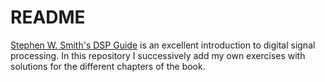 # README

[Stephen W. Smith's DSP Guide](http://www.dspguide.com/) is an excellent
introduction to digital signal processing. In this repository I successively add
my own exercises with solutions for the different chapters of the book.
